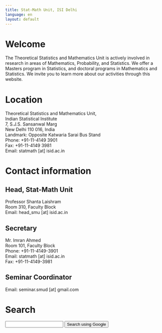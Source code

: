 ```yaml
---
title: Stat-Math Unit, ISI Delhi
language: en
layout: default
---
```



# Welcome

The Theoretical Statistics and Mathematics Unit is actively involved
in research in areas of Mathematics, Probability, and Statistics. We
offer a Masters program in Statistics, and doctoral programs in
Mathematics and Statistics. We invite you to learn more about our
activities through this website.

# Location

Theoretical Statistics and Mathematics Unit,\
Indian Statistical Institute\
7, S.J.S. Sansanwal Marg\
New Delhi 110 016, India\
Landmark: Opposite Katwaria Sarai Bus Stand\
Phone: +91-11-4149 3901\
Fax: +91-11-4149 3981\
Email: statmath [at] isid.ac.in

# Contact information

## Head, Stat-Math Unit

Professor Shanta Laishram\
Room 310, Faculty Block\
Email: head_smu [at] isid.ac.in

## Secretary

Mr. Imran Ahmed\
Room 101, Faculty Block\
Phone: +91-11-4149-3901\
Email: statmath [at] isid.ac.in\
Fax: +91-11-4149-3981

## Seminar Coordinator

Email: seminar.smud [at] gmail.com

# Search

<div id="gsearch">
<form width="100%"  method=GET action="http://www.google.com/search"> 
<input type="hidden" name="hl" value="en" />
<input id="gsearch" type=text name=q value="" />
<input type=hidden name=sitesearch value="isid.ac.in/" />
<input type=submit value="Search using Google" /> 
</form> 
</div>


